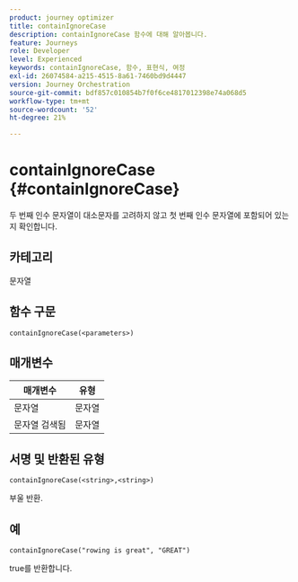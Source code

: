 ```yaml
---
product: journey optimizer
title: containIgnoreCase
description: containIgnoreCase 함수에 대해 알아봅니다.
feature: Journeys
role: Developer
level: Experienced
keywords: containIgnoreCase, 함수, 표현식, 여정
exl-id: 26074584-a215-4515-8a61-7460bd9d4447
version: Journey Orchestration
source-git-commit: bdf857c010854b7f0f6ce4817012398e74a068d5
workflow-type: tm+mt
source-wordcount: '52'
ht-degree: 21%

---
```


# containIgnoreCase {#containIgnoreCase}

두 번째 인수 문자열이 대소문자를 고려하지 않고 첫 번째 인수 문자열에 포함되어 있는지 확인합니다.

## 카테고리

문자열

## 함수 구문

`containIgnoreCase(<parameters>)`

## 매개변수

| 매개변수 | 유형 |
|-----------|------------------|
| 문자열 | 문자열 |
| 문자열 검색됨 | 문자열 |

## 서명 및 반환된 유형

`containIgnoreCase(<string>,<string>)`

부울 반환.

## 예

`containIgnoreCase("rowing is great", "GREAT")`

true를 반환합니다.
